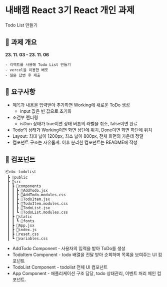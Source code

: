 # 내배캠 React 3기 React 개인 과제

Todo List 만들기

## 🚩 과제 개요

**23. 11. 03 - 23. 11. 06**

```
- 리액트를 사용해 Todo List 만들기
- vercel을 이용한 배포
- 질문 답변 후 제출
```

## 🚩 요구사항

- 제목과 내용을 입력받아 추가하면 Working에 새로운 ToDo 생성
  - input 값은 빈 값으로 초기화
- 조건부 렌더링
  - isDon 상태가 true이면 상태 버튼의 라벨을 취소, false이면 완료
- Todo의 상태가 Working이면 화면 상단에 위치, Done이면 화면 하단에 위치
- Layout: 최대 넓이 1200px, 최소 넓이 800px, 전체 화면의 가운데 정렬
- 컴포넌트 구조는 자유롭게. 이후 분리한 컴포넌트는 README에 작성

## 🚩 컴포넌트

```
📦nbc-todolist
 ┣ 📂public
 ┣ 📂src
 ┃ ┣ 📂components
 ┃ ┃ ┣ 📜AddTodo.jsx
 ┃ ┃ ┣ 📜AddTodo.modules.css
 ┃ ┃ ┣ 📜TodoItem.jsx
 ┃ ┃ ┣ 📜TodoItem.modules.css
 ┃ ┃ ┣ 📜TodoList.jsx
 ┃ ┃ ┗ 📜TodoList.modules.css
 ┃ ┣ 📂static
 ┃ ┃ ┗ 📂fonts
 ┃ ┣ 📜App.jsx
 ┃ ┣ 📜index.js
 ┃ ┣ 📜reset.css
 ┃ ┗ 📜variables.css
```

- AddTodo Component - 사용자의 입력을 받아 ToDo를 생성
- TodoItem Component - todo 배열을 전달 받아 순회하며 목록을 보여주는 UI 컴포넌트
- TodoList Component - todolist 전체 UI 컴포넌트
- App Component - 애플리케이션 구조 담당, todo 상태관리, 이벤트 처리 메인 컴포넌트.
